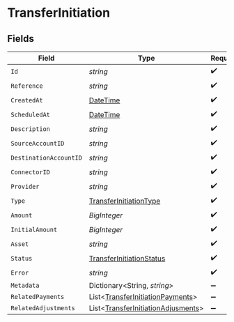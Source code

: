 # TransferInitiation


## Fields

| Field                                                                                         | Type                                                                                          | Required                                                                                      | Description                                                                                   | Example                                                                                       |
| --------------------------------------------------------------------------------------------- | --------------------------------------------------------------------------------------------- | --------------------------------------------------------------------------------------------- | --------------------------------------------------------------------------------------------- | --------------------------------------------------------------------------------------------- |
| `Id`                                                                                          | *string*                                                                                      | :heavy_check_mark:                                                                            | N/A                                                                                           | XXX                                                                                           |
| `Reference`                                                                                   | *string*                                                                                      | :heavy_check_mark:                                                                            | N/A                                                                                           |                                                                                               |
| `CreatedAt`                                                                                   | [DateTime](https://learn.microsoft.com/en-us/dotnet/api/system.datetime?view=net-5.0)         | :heavy_check_mark:                                                                            | N/A                                                                                           |                                                                                               |
| `ScheduledAt`                                                                                 | [DateTime](https://learn.microsoft.com/en-us/dotnet/api/system.datetime?view=net-5.0)         | :heavy_check_mark:                                                                            | N/A                                                                                           |                                                                                               |
| `Description`                                                                                 | *string*                                                                                      | :heavy_check_mark:                                                                            | N/A                                                                                           |                                                                                               |
| `SourceAccountID`                                                                             | *string*                                                                                      | :heavy_check_mark:                                                                            | N/A                                                                                           |                                                                                               |
| `DestinationAccountID`                                                                        | *string*                                                                                      | :heavy_check_mark:                                                                            | N/A                                                                                           |                                                                                               |
| `ConnectorID`                                                                                 | *string*                                                                                      | :heavy_check_mark:                                                                            | N/A                                                                                           |                                                                                               |
| `Provider`                                                                                    | *string*                                                                                      | :heavy_check_mark:                                                                            | N/A                                                                                           |                                                                                               |
| `Type`                                                                                        | [TransferInitiationType](../../Models/Components/TransferInitiationType.md)                   | :heavy_check_mark:                                                                            | N/A                                                                                           |                                                                                               |
| `Amount`                                                                                      | *BigInteger*                                                                                  | :heavy_check_mark:                                                                            | N/A                                                                                           |                                                                                               |
| `InitialAmount`                                                                               | *BigInteger*                                                                                  | :heavy_check_mark:                                                                            | N/A                                                                                           |                                                                                               |
| `Asset`                                                                                       | *string*                                                                                      | :heavy_check_mark:                                                                            | N/A                                                                                           | USD                                                                                           |
| `Status`                                                                                      | [TransferInitiationStatus](../../Models/Components/TransferInitiationStatus.md)               | :heavy_check_mark:                                                                            | N/A                                                                                           |                                                                                               |
| `Error`                                                                                       | *string*                                                                                      | :heavy_check_mark:                                                                            | N/A                                                                                           |                                                                                               |
| `Metadata`                                                                                    | Dictionary<String, *string*>                                                                  | :heavy_minus_sign:                                                                            | N/A                                                                                           |                                                                                               |
| `RelatedPayments`                                                                             | List<[TransferInitiationPayments](../../Models/Components/TransferInitiationPayments.md)>     | :heavy_minus_sign:                                                                            | N/A                                                                                           |                                                                                               |
| `RelatedAdjustments`                                                                          | List<[TransferInitiationAdjusments](../../Models/Components/TransferInitiationAdjusments.md)> | :heavy_minus_sign:                                                                            | N/A                                                                                           |                                                                                               |